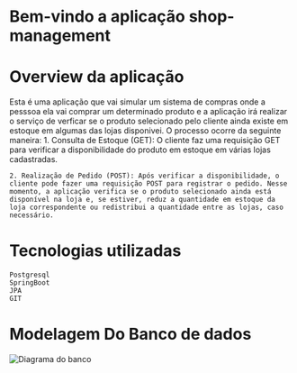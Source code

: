 # Bem-vindo a aplicação shop-management

# Overview da aplicação  
Esta é uma aplicação que vai simular um sistema de compras onde a pesssoa ela vai comprar um determinado produto e a aplicação irá realizar o serviço de verficar se o produto selecionado pelo cliente ainda existe em estoque em algumas das lojas disponivei. O processo ocorre da seguinte maneira:
    1. Consulta de Estoque (GET): O cliente faz uma requisição GET para verificar a disponibilidade do produto em estoque em várias lojas cadastradas.

    2. Realização de Pedido (POST): Após verificar a disponibilidade, o cliente pode fazer uma requisição POST para registrar o pedido. Nesse momento, a aplicação verifica se o produto selecionado ainda está disponível na loja e, se estiver, reduz a quantidade em estoque da loja correspondente ou redistribui a quantidade entre as lojas, caso necessário.

# Tecnologias utilizadas
    Postgresql
    SpringBoot
    JPA
    GIT
# Modelagem Do Banco de dados     
![Diagrama do banco](image.png)